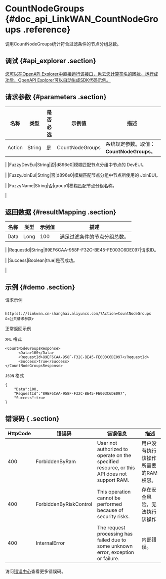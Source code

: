 # CountNodeGroups {#doc_api_LinkWAN_CountNodeGroups .reference}

调用CountNodeGroups统计符合过滤条件的节点分组总数。

## 调试 {#api_explorer .section}

[您可以在OpenAPI Explorer中直接运行该接口，免去您计算签名的困扰。运行成功后，OpenAPI Explorer可以自动生成SDK代码示例。](https://api.aliyun.com/#product=LinkWAN&api=CountNodeGroups&type=RPC&version=2018-12-30)

## 请求参数 {#parameters .section}

|名称|类型|是否必选|示例值|描述|
|--|--|----|---|--|
|Action|String|是|CountNodeGroups|系统规定参数。取值：**CountNodeGroups**。

 |
|FuzzyDevEui|String|否|d896e0|模糊匹配节点分组中节点的 DevEUI。

 |
|FuzzyJoinEui|String|否|d896e0|模糊匹配节点分组中节点所使用的 JoinEUI。

 |
|FuzzyName|String|否|group1|模糊匹配节点分组名称。

 |

## 返回数据 {#resultMapping .section}

|名称|类型|示例值|描述|
|--|--|---|--|
|Data|Long|100|满足过滤条件的节点分组总数。

 |
|RequestId|String|89EF6CAA-958F-F32C-BE45-FE003C6DE097|请求ID。

 |
|Success|Boolean|true|是否成功。

 |

## 示例 {#demo .section}

请求示例

``` {#request_demo}

http(s)://linkwan.cn-shanghai.aliyuncs.com/?Action=CountNodeGroups
&<公共请求参数>

```

正常返回示例

`XML` 格式

``` {#xml_return_success_demo}
<CountNodeGroupsResponse>
      <Data>100</Data>
      <RequestId>89EF6CAA-958F-F32C-BE45-FE003C6DE097</RequestId>
      <Success>true</Success>
</CountNodeGroupsResponse>
```

`JSON` 格式

``` {#json_return_success_demo}
{
	"Data":100,
	"RequestId":"89EF6CAA-958F-F32C-BE45-FE003C6DE097",
	"Success":true
}
```

## 错误码 { .section}

|HttpCode|错误码|错误信息|描述|
|--------|---|----|--|
|400|ForbiddenByRam|User not authorized to operate on the specified resource, or this API does not support RAM.|用户没有执行该操作所需要的RAM权限。|
|400|ForbiddenByRiskControl|This operation cannot be performed because of security risks.|存在安全风险，无法执行该操作|
|400|InternalError|The request processing has failed due to some unknown error, exception or failure.|内部错误。|

访问[错误中心](https://error-center.aliyun.com/status/product/LinkWAN)查看更多错误码。

